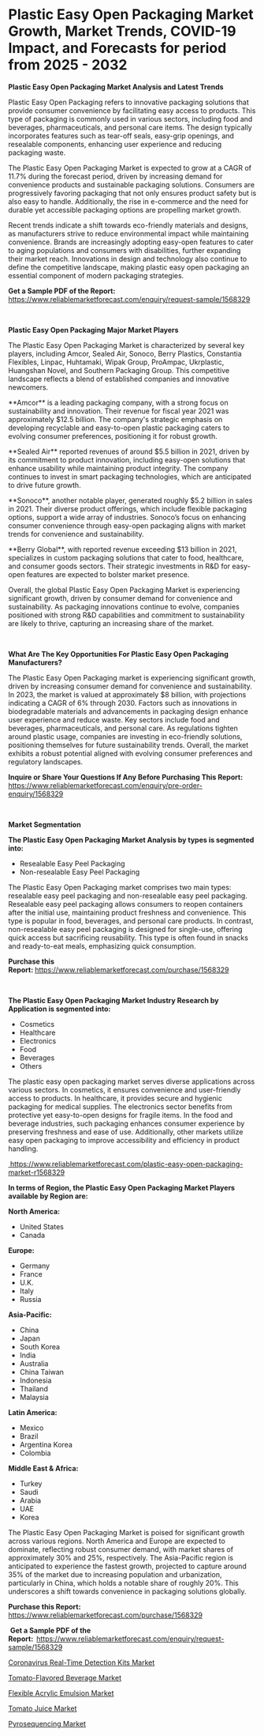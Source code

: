 <p><h1>Plastic Easy Open Packaging Market Growth, Market Trends, COVID-19 Impact, and Forecasts for period from 2025 - 2032</h1></p><p><strong>Plastic Easy Open Packaging Market Analysis and Latest Trends</strong></p>
<p><p>Plastic Easy Open Packaging refers to innovative packaging solutions that provide consumer convenience by facilitating easy access to products. This type of packaging is commonly used in various sectors, including food and beverages, pharmaceuticals, and personal care items. The design typically incorporates features such as tear-off seals, easy-grip openings, and resealable components, enhancing user experience and reducing packaging waste.</p><p>The Plastic Easy Open Packaging Market is expected to grow at a CAGR of 11.7% during the forecast period, driven by increasing demand for convenience products and sustainable packaging solutions. Consumers are progressively favoring packaging that not only ensures product safety but is also easy to handle. Additionally, the rise in e-commerce and the need for durable yet accessible packaging options are propelling market growth. </p><p>Recent trends indicate a shift towards eco-friendly materials and designs, as manufacturers strive to reduce environmental impact while maintaining convenience. Brands are increasingly adopting easy-open features to cater to aging populations and consumers with disabilities, further expanding their market reach. Innovations in design and technology also continue to define the competitive landscape, making plastic easy open packaging an essential component of modern packaging strategies.</p></p>
<p><strong>Get a Sample PDF of the Report:&nbsp;</strong> <a href="https://www.reliablemarketforecast.com/enquiry/request-sample/1568329?utm_campaign=1167&utm_medium=2&utm_source=Github&utm_content=ia&utm_term=25032025&utm_id=plastic-easy-open-packaging">https://www.reliablemarketforecast.com/enquiry/request-sample/1568329</a></p>
<p>&nbsp;</p>
<p><strong>Plastic Easy Open Packaging Major Market Players</strong></p>
<p><p>The Plastic Easy Open Packaging Market is characterized by several key players, including Amcor, Sealed Air, Sonoco, Berry Plastics, Constantia Flexibles, Linpac, Huhtamaki, Wipak Group, ProAmpac, Ukrplastic, Huangshan Novel, and Southern Packaging Group. This competitive landscape reflects a blend of established companies and innovative newcomers.</p><p>**Amcor** is a leading packaging company, with a strong focus on sustainability and innovation. Their revenue for fiscal year 2021 was approximately $12.5 billion. The company's strategic emphasis on developing recyclable and easy-to-open plastic packaging caters to evolving consumer preferences, positioning it for robust growth.</p><p>**Sealed Air** reported revenues of around $5.5 billion in 2021, driven by its commitment to product innovation, including easy-open solutions that enhance usability while maintaining product integrity. The company continues to invest in smart packaging technologies, which are anticipated to drive future growth.</p><p>**Sonoco**, another notable player, generated roughly $5.2 billion in sales in 2021. Their diverse product offerings, which include flexible packaging options, support a wide array of industries. Sonoco’s focus on enhancing consumer convenience through easy-open packaging aligns with market trends for convenience and sustainability.</p><p>**Berry Global**, with reported revenue exceeding $13 billion in 2021, specializes in custom packaging solutions that cater to food, healthcare, and consumer goods sectors. Their strategic investments in R&D for easy-open features are expected to bolster market presence.</p><p>Overall, the global Plastic Easy Open Packaging Market is experiencing significant growth, driven by consumer demand for convenience and sustainability. As packaging innovations continue to evolve, companies positioned with strong R&D capabilities and commitment to sustainability are likely to thrive, capturing an increasing share of the market.</p></p>
<p>&nbsp;</p>
<p><strong>What Are The Key Opportunities For Plastic Easy Open Packaging Manufacturers?</strong></p>
<p><p>The Plastic Easy Open Packaging market is experiencing significant growth, driven by increasing consumer demand for convenience and sustainability. In 2023, the market is valued at approximately $8 billion, with projections indicating a CAGR of 6% through 2030. Factors such as innovations in biodegradable materials and advancements in packaging design enhance user experience and reduce waste. Key sectors include food and beverages, pharmaceuticals, and personal care. As regulations tighten around plastic usage, companies are investing in eco-friendly solutions, positioning themselves for future sustainability trends. Overall, the market exhibits a robust potential aligned with evolving consumer preferences and regulatory landscapes.</p></p>
<p><strong>Inquire or Share Your Questions If Any Before Purchasing This Report:</strong> <a href="https://www.reliablemarketforecast.com/enquiry/pre-order-enquiry/1568329?utm_campaign=1167&utm_medium=2&utm_source=Github&utm_content=ia&utm_term=25032025&utm_id=plastic-easy-open-packaging">https://www.reliablemarketforecast.com/enquiry/pre-order-enquiry/1568329</a></p>
<p>&nbsp;</p>
<p><strong>Market Segmentation</strong></p>
<p><strong>The Plastic Easy Open Packaging Market Analysis by types is segmented into:</strong></p>
<p><ul><li>Resealable Easy Peel Packaging</li><li>Non-resealable Easy Peel Packaging</li></ul></p>
<p><p>The Plastic Easy Open Packaging market comprises two main types: resealable easy peel packaging and non-resealable easy peel packaging. Resealable easy peel packaging allows consumers to reopen containers after the initial use, maintaining product freshness and convenience. This type is popular in food, beverages, and personal care products. In contrast, non-resealable easy peel packaging is designed for single-use, offering quick access but sacrificing reusability. This type is often found in snacks and ready-to-eat meals, emphasizing quick consumption.</p></p>
<p><strong>Purchase this Report:&nbsp;</strong><a href="https://www.reliablemarketforecast.com/purchase/1568329?utm_campaign=1167&utm_medium=2&utm_source=Github&utm_content=ia&utm_term=25032025&utm_id=plastic-easy-open-packaging">https://www.reliablemarketforecast.com/purchase/1568329</a></p>
<p>&nbsp;</p>
<p><strong>The Plastic Easy Open Packaging Market Industry Research by Application is segmented into:</strong></p>
<p><ul><li>Cosmetics</li><li>Healthcare</li><li>Electronics</li><li>Food</li><li>Beverages</li><li>Others</li></ul></p>
<p><p>The plastic easy open packaging market serves diverse applications across various sectors. In cosmetics, it ensures convenience and user-friendly access to products. In healthcare, it provides secure and hygienic packaging for medical supplies. The electronics sector benefits from protective yet easy-to-open designs for fragile items. In the food and beverage industries, such packaging enhances consumer experience by preserving freshness and ease of use. Additionally, other markets utilize easy open packaging to improve accessibility and efficiency in product handling.</p></p>
<p><a href="https://www.reliablemarketforecast.com/plastic-easy-open-packaging-market-r1568329?utm_campaign=1167&utm_medium=2&utm_source=Github&utm_content=ia&utm_term=25032025&utm_id=plastic-easy-open-packaging">&nbsp;https://www.reliablemarketforecast.com/plastic-easy-open-packaging-market-r1568329</a></p>
<p><strong>In terms of Region, the Plastic Easy Open Packaging Market Players available by Region are:</strong></p>
<p>
    <p> <strong> North America: </strong>
        <ul>
            <li>United States</li>
            <li>Canada</li>
        </ul>
        </p> 
    <p> <strong> Europe: </strong>
        <ul>
            <li>Germany</li>
            <li>France</li>
            <li>U.K.</li>
            <li>Italy</li>
            <li>Russia</li>
        </ul>
        </p> 
    <p> <strong> Asia-Pacific: </strong>
        <ul>
            <li>China</li>
            <li>Japan</li>
            <li>South Korea</li>
            <li>India</li>
            <li>Australia</li>
            <li>China Taiwan</li>
            <li>Indonesia</li>
            <li>Thailand</li>
            <li>Malaysia</li>
        </ul>
        </p> 
    <p> <strong> Latin America: </strong>
        <ul>
            <li>Mexico</li>
            <li>Brazil</li>
            <li>Argentina Korea</li>
            <li>Colombia</li>
        </ul>
        </p> 
    <p> <strong> Middle East & Africa: </strong>
        <ul>
            <li>Turkey</li>
            <li>Saudi</li>
            <li>Arabia</li>
            <li>UAE</li>
            <li>Korea</li>
        </ul>
    </p>
    </p>
<p><p>The Plastic Easy Open Packaging Market is poised for significant growth across various regions. North America and Europe are expected to dominate, reflecting robust consumer demand, with market shares of approximately 30% and 25%, respectively. The Asia-Pacific region is anticipated to experience the fastest growth, projected to capture around 35% of the market due to increasing population and urbanization, particularly in China, which holds a notable share of roughly 20%. This underscores a shift towards convenience in packaging solutions globally.</p></p>
<p><strong>Purchase this Report: </strong><a href="https://www.reliablemarketforecast.com/purchase/1568329?utm_campaign=1167&utm_medium=2&utm_source=Github&utm_content=ia&utm_term=25032025&utm_id=plastic-easy-open-packaging">https://www.reliablemarketforecast.com/purchase/1568329</a></p>
<p>&nbsp;<strong>Get a Sample PDF of the Report:&nbsp;&nbsp;</strong><a href="https://www.reliablemarketforecast.com/enquiry/request-sample/1568329?utm_campaign=1167&utm_medium=2&utm_source=Github&utm_content=ia&utm_term=25032025&utm_id=plastic-easy-open-packaging">https://www.reliablemarketforecast.com/enquiry/request-sample/1568329</a></p>
<p><strong></strong></p>
<p><p><a href="https://github.com/bramsklizas/Market-Research-Report-List-1/blob/main/coronavirus-real-time-detection-kits-market.md?utm_campaign=1167&utm_medium=2&utm_source=Github&utm_content=ia&utm_term=25032025&utm_id=plastic-easy-open-packaging">Coronavirus Real-Time Detection Kits Market</a></p><p><a href="https://github.com/efialiurca/Market-Research-Report-List-1/blob/main/tomato-flavored-beverage-market.md?utm_campaign=1167&utm_medium=2&utm_source=Github&utm_content=ia&utm_term=25032025&utm_id=plastic-easy-open-packaging">Tomato-Flavored Beverage Market</a></p><p><a href="https://github.com/oshodikurc/Market-Research-Report-List-1/blob/main/flexible-acrylic-emulsion-market.md?utm_campaign=1167&utm_medium=2&utm_source=Github&utm_content=ia&utm_term=25032025&utm_id=plastic-easy-open-packaging">Flexible Acrylic Emulsion Market</a></p><p><a href="https://github.com/noppbebawy/Market-Research-Report-List-1/blob/main/tomato-juice-market.md?utm_campaign=1167&utm_medium=2&utm_source=Github&utm_content=ia&utm_term=25032025&utm_id=plastic-easy-open-packaging">Tomato Juice Market</a></p><p><a href="https://github.com/motanafraxer/Market-Research-Report-List-1/blob/main/pyrosequencing-market.md?utm_campaign=1167&utm_medium=2&utm_source=Github&utm_content=ia&utm_term=25032025&utm_id=plastic-easy-open-packaging">Pyrosequencing Market</a></p></p>